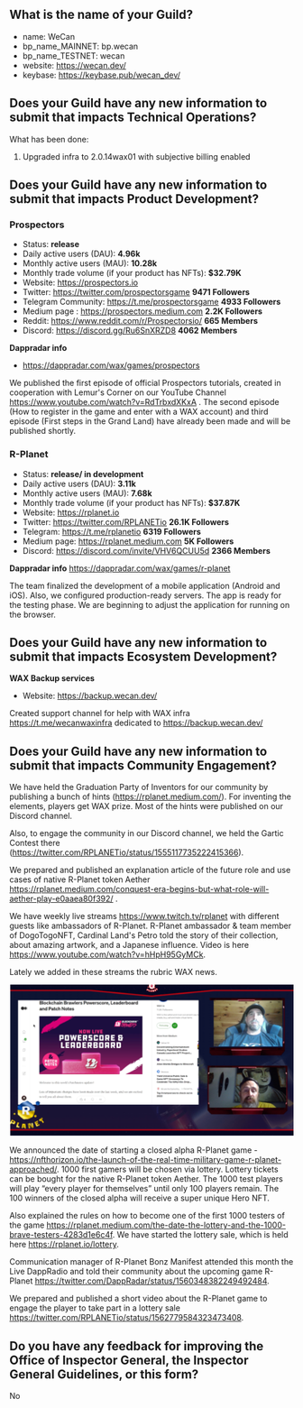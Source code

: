 ## What is the name of your Guild?

* name: WeCan
* bp_name_MAINNET: bp.wecan
* bp_name_TESTNET: wecan
* website: https://wecan.dev/
* keybase: https://keybase.pub/wecan_dev/

## Does your Guild have any new information to submit that impacts Technical Operations?

What has been done:
1. Upgraded infra to 2.0.14wax01 with subjective billing enabled

## Does your Guild have any new information to submit that impacts Product Development?

### Prospectors
* Status: **release**
* Daily active users (DAU): **4.96k**
* Monthly active users (MAU): **10.28k**
* Monthly trade volume (if your product has NFTs): **$32.79K**
* Website: https://prospectors.io
* Twitter: https://twitter.com/prospectorsgame **9471 Followers**
* Telegram Community: https://t.me/prospectorsgame **4933 Followers**
* Medium page : https://prospectors.medium.com **2.2K Followers**
* Reddit: https://www.reddit.com/r/Prospectorsio/ **665 Members**
* Discord: https://discord.gg/Ru6SnXRZD8 **4062 Members**

**Dappradar info**
* https://dappradar.com/wax/games/prospectors

We published the first episode of official Prospectors tutorials, created in cooperation with Lemur's Corner on our YouTube Channel https://www.youtube.com/watch?v=RdTrbxdXKxA .  The second episode (How to register in the game and enter with a WAX account) and third episode (First steps in the Grand Land) have already been made and will be published shortly.

### R-Planet
* Status: **release/ in development**
* Daily active users (DAU): **3.11k**
* Monthly active users (MAU): **7.68k**
* Monthly trade volume (if your product has NFTs): **$37.87K**
* Website: https://rplanet.io
* Twitter: https://twitter.com/RPLANETio **26.1K Followers**
* Telegram: https://t.me/rplanetio **6319 Followers**
* Medium page: https://rplanet.medium.com **5K Followers**
* Discord: https://discord.com/invite/VHV6QCUU5d **2366 Members**

**Dappradar info**
https://dappradar.com/wax/games/r-planet

The team finalized the development of a mobile application (Android and iOS). Also, we configured production-ready servers.
The app is ready for the testing phase.
We are beginning to adjust the application for running on the browser.

## Does your Guild have any new information to submit that impacts Ecosystem Development?

**WAX Backup services**
* Website: https://backup.wecan.dev/

Created support channel for help with WAX infra https://t.me/wecanwaxinfra dedicated to https://backup.wecan.dev/

## Does your Guild have any new information to submit that impacts Community Engagement?

We have held the Graduation Party of Inventors for our community by publishing a bunch of hints  (https://rplanet.medium.com/). For inventing the elements, players get WAX prize. Most of the hints were published on our Discord channel.

Also, to engage the community in our Discord channel, we held the Gartic Contest there (https://twitter.com/RPLANETio/status/1555117735222415366).

We prepared and published an explanation article of the future role and use cases of native R-Planet token Aether  https://rplanet.medium.com/conquest-era-begins-but-what-role-will-aether-play-e0aaea80f392/ .

We have weekly live streams https://www.twitch.tv/rplanet with different guests like ambassadors of R-Planet.
R-Planet ambassador & team member of DogoTogoNFT, Cardinal Land's Petro told the story of their collection, about amazing artwork, and a Japanese influence. Video is here https://www.youtube.com/watch?v=hHpH95GyMCk.  

 Lately we added in these streams the rubric WAX news.

![twitter](images/wecan_image16.png)

We announced the date of starting a closed alpha R-Planet game - https://nfthorizon.io/the-launch-of-the-real-time-military-game-r-planet-approached/.
1000 first gamers will be chosen via lottery. Lottery tickets can be bought for the native R-Planet token Aether. The 1000 test players will play “every player for themselves” until only 100 players remain. The 100 winners of the closed alpha will receive a super unique Hero NFT.

Also explained the rules on how to become one of the first 1000 testers of the game https://rplanet.medium.com/the-date-the-lottery-and-the-1000-brave-testers-4283d1e6c4f. We have started  the lottery sale, which is held here https://rplanet.io/lottery.

Communication manager of R-Planet Bonz Manifest attended this month the Live DappRadio and told their community about the upcoming game R-Planet https://twitter.com/DappRadar/status/1560348382249492484.

We prepared and published a short video about the R-Planet game to engage the player to take part in a lottery sale https://twitter.com/RPLANETio/status/1562779584323473408.

## Do you have any feedback for improving the Office of Inspector General, the Inspector General Guidelines, or this form?

No
